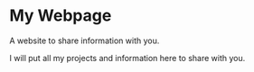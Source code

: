 # My Webpage
A website to share information with you.

I will put all my projects and information here to share with you.
